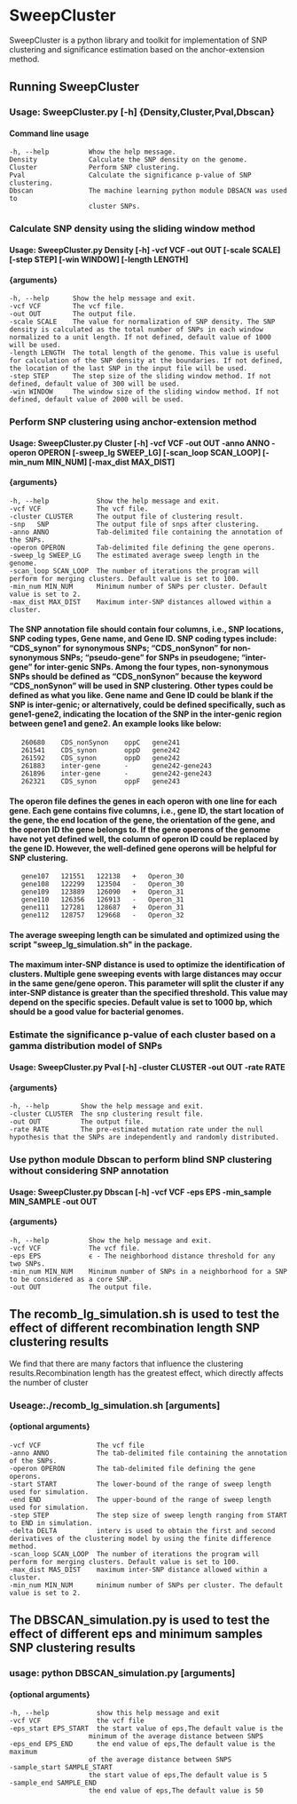 # SweepCluster
SweepCluster is a python library and toolkit for implementation of SNP clustering and significance estimation based on the anchor-extension method.

## Running SweepCluster
### Usage: SweepCluster.py [-h] {Density,Cluster,Pval,Dbscan}

#### Command line usage                        
    -h, --help          Whow the help message.
    Density             Calculate the SNP density on the genome.
    Cluster             Perform SNP clustering.
    Pval                Calculate the significance p-value of SNP clustering.
    Dbscan              The machine learning python module DBSACN was used to
                        cluster SNPs.

### Calculate SNP density using the sliding window method
#### Usage: SweepCluster.py Density [-h] -vcf VCF -out OUT  [-scale SCALE]  [-step STEP]  [-win WINDOW]  [-length LENGTH]  

#### {arguments}
    -h, --help      Show the help message and exit.
    -vcf VCF        The vcf file.
    -out OUT        The output file.
    -scale SCALE    The value for normalization of SNP density. The SNP density is calculated as the total number of SNPs in each window normalized to a unit length. If not defined, default value of 1000 will be used.
    -length LENGTH  The total length of the genome. This value is useful for calculation of the SNP density at the boundaries. If not defined, the location of the last SNP in the input file will be used.
    -step STEP      The step size of the sliding window method. If not defined, default value of 300 will be used.
    -win WINDOW     The window size of the sliding window method. If not defined, default value of 2000 will be used.
 


###  Perform SNP clustering using anchor-extension method
#### Usage: SweepCluster.py Cluster [-h] -vcf VCF -out OUT -anno ANNO -operon OPERON [-sweep_lg SWEEP_LG]  [-scan_loop SCAN_LOOP]  [-min_num MIN_NUM]  [-max_dist MAX_DIST]

#### {arguments}
    -h, --help            Show the help message and exit.
    -vcf VCF              The vcf file.
    -cluster CLUSTER      The output file of clustering result.
    -snp   SNP            The output file of snps after clustering.
    -anno ANNO            Tab-delimited file containing the annotation of the SNPs.
    -operon OPERON        Tab-delimited file defining the gene operons.
    -sweep_lg SWEEP_LG    The estimated average sweep length in the genome. 
    -scan_loop SCAN_LOOP  The number of iterations the program will perform for merging clusters. Default value is set to 100.
    -min_num MIN_NUM      Minimum number of SNPs per cluster. Default value is set to 2.
    -max_dist MAX_DIST    Maximum inter-SNP distances allowed within a cluster.
    
####   The SNP annotation file should contain four columns, i.e., SNP locations, SNP coding types, Gene name, and Gene ID. SNP coding types include: “CDS_synon” for synonymous SNPs; “CDS_nonSynon” for non-synonymous SNPs; “pseudo-gene” for SNPs in pseudogene; “inter-gene” for inter-genic SNPs.  Among the four types, non-synonymous SNPs should be defined as “CDS_nonSynon” because the keyword “CDS_nonSynon” will be used in SNP clustering. Other types could be defined as what you like. Gene name and Gene ID could be blank if the SNP is inter-genic; or alternatively, could be defined specifically, such as gene1-gene2, indicating the location of the SNP in the inter-genic region between gene1 and gene2. An example looks like below:
       260680    CDS_nonSynon    oppC   gene241
       261541    CDS_synon       oppD   gene242
       261592    CDS_synon       oppD   gene242
       261883    inter-gene      -      gene242-gene243
       261896    inter-gene      -      gene242-gene243
       262321    CDS_synon       oppF   gene243
       
####   The operon file defines the genes in each operon with one line for each gene. Each gene contains five columns, i.e., gene ID, the start location of the gene, the end location of the gene, the orientation of the gene, and the operon ID the gene belongs to. If the gene operons of the genome have not yet defined well, the column of operon ID could be replaced by the gene ID. However, the well-defined gene operons will be helpful for SNP clustering. 
       gene107   121551   122138   +   Operon_30
       gene108   122299   123504   ‐   Operon_30
       gene109   123889   126090   +   Operon_31
       gene110   126356   126913   ‐   Operon_31
       gene111   127281   128687   +   Operon_31
       gene112   128757   129668   ‐   Operon_32

####   The average sweeping length can be simulated and optimized using the script "sweep_lg_simulation.sh" in the package. 
####   The maximum inter-SNP distance is used to optimize the identification of clusters. Multiple gene sweeping events with large distances may occur in the same gene/gene operon. This parameter will split the cluster if any inter-SNP distance is greater than the specified threshold. This value may depend on the specific species. Default value is set to 1000 bp, which should be a good value for bacterial genomes.
    

### Estimate the significance p-value of each cluster based on a gamma distribution model of SNPs
#### Usage: SweepCluster.py Pval [-h] -cluster CLUSTER -out OUT -rate RATE

#### {arguments}
    -h, --help        Show the help message and exit.
    -cluster CLUSTER  The snp clustering result file.
    -out OUT          The output file.
    -rate RATE        The pre-estimated mutation rate under the null hypothesis that the SNPs are independently and randomly distributed.



### Use python module Dbscan to perform blind SNP clustering without considering SNP annotation
#### Usage: SweepCluster.py Dbscan [-h] -vcf VCF -eps EPS -min_sample MIN_SAMPLE -out OUT

#### {arguments}
    -h, --help          Show the help message and exit.
    -vcf VCF            The vcf file.
    -eps EPS            ϵ - The neighborhood distance threshold for any two SNPs.
    -min_num MIN_NUM    Minimum number of SNPs in a neighborhood for a SNP to be considered as a core SNP.
    -out OUT            The output file.


## The recomb_lg_simulation.sh is used to test the effect of different recombination length SNP clustering results
We find that there are many factors that influence the clustering results.Recombination length has the greatest effect, which directly affects the number of cluster
### Useage:./recomb_lg_simulation.sh [arguments]

#### {optional arguments}
    -vcf VCF              The vcf file
    -anno ANNO            The tab-delimited file containing the annotation of the SNPs.
    -operon OPERON        The tab-delimited file defining the gene operons.
    -start START          The lower-bound of the range of sweep length used for simulation.
    -end END              The upper-bound of the range of sweep length used for simulation.
    -step STEP            The step size of sweep length ranging from START to END in simulation.
    -delta DELTA          interv is used to obtain the first and second derivatives of the clustering model by using the finite difference method.
    -scan_loop SCAN_LOOP  The number of iterations the program will perform for merging clusters. Default value is set to 100.
    -max_dist MAS_DIST    maximum inter-SNP distance allowed within a cluster. 
    -min_num MIN_NUM      minimum number of SNPs per cluster. The default value is set to 2.
 
## The DBSCAN_simulation.py is used to test the effect of different eps and minimum samples SNP clustering results
### usage: python DBSCAN_simulation.py [arguments]
#### {optional arguments}
    -h, --help            show this help message and exit
    -vcf VCF              the vcf file
    -eps_start EPS_START  the start value of eps,The default value is the
                        minimum of the average distance between SNPS
    -eps_end EPS_END      the end value of eps,The default value is the maximum
                        of the average distance between SNPS
    -sample_start SAMPLE_START
                        the start value of eps,The default value is 5
    -sample_end SAMPLE_END
                        the end value of eps,The default value is 50

    
